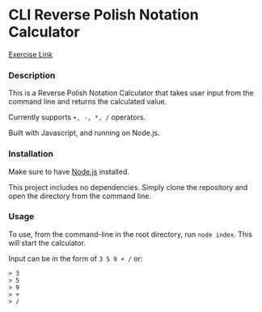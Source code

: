 # CLI Reverse Polish Notation Calculator
[Exercise Link](https://gist.github.com/dennisbaskin/5979ff6a0d8c1e90b59d060155862767)

### Description

This is a Reverse Polish Notation Calculator that takes user input from the command line and returns the calculated value.

Currently supports `+, -, *, /` operators.

Built with Javascript, and running on Node.js.



### Installation

Make sure to have [Node.js](https://nodejs.org/en/download/) installed. 

This project includes no dependencies. Simply clone the repository and open the directory from the command line.

### Usage

To use, from the command-line in the root directory, run `node index`. This will start the calculator.

Input can be in the form of `3 5 9 + /` or:

```
> 3
> 5
> 9
> +
> /
```

